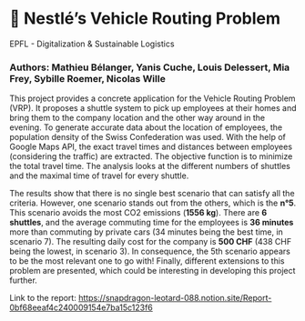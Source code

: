 # 🍫 Nestlé’s Vehicle Routing Problem
EPFL - Digitalization &amp; Sustainable Logistics

### Authors: Mathieu Bélanger, Yanis Cuche, Louis Delessert, Mia Frey, Sybille Roemer, Nicolas Wille

This project provides a concrete application for the Vehicle Routing Problem (VRP). It proposes a shuttle system to pick up employees at their homes and bring them to the company location and the other way around in the evening. To generate accurate data about the location of employees, the population density of the Swiss Confederation was used. With the help of Google Maps API, the exact travel times and distances between employees (considering the traffic) are extracted. The objective function is to minimize the total travel time. The analysis looks at the different numbers of shuttles and the maximal time of travel for every shuttle. 

The results show that there is no single best scenario that can satisfy all the criteria. However, one scenario stands out from the others, which is the **n°5**. This scenario avoids the most CO2 emissions (**1556 kg**). There are **6 shuttles**, and the average commuting time for the employees is **36 minutes** more than commuting by private cars (34 minutes being the best time, in scenario 7). The resulting daily cost for the company is **500 CHF** (438 CHF being the lowest, in scenario 3). In consequence, the 5th scenario appears to be the most relevant one to go with! Finally, different extensions to this problem are presented, which could be interesting in developing this project further.

Link to the report: https://snapdragon-leotard-088.notion.site/Report-0bf68eeaf4c240009154e7ba15c123f6 
